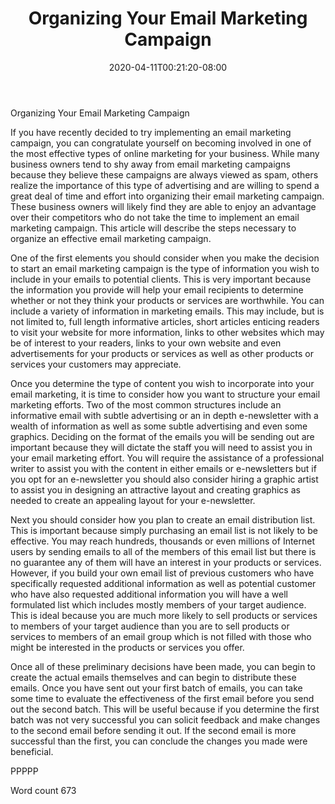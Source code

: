 ﻿---
title: "Organizing Your Email Marketing Campaign"
date: 2020-04-11T00:21:20-08:00
description: "Text Tips for Web Success"
featured_image: "/images/Text.jpg"
tags: ["Text"]
---

Organizing Your Email Marketing Campaign

If you have recently decided to try implementing an email marketing campaign, you can congratulate yourself on becoming involved in one of the most effective types of online marketing for your business. While many business owners tend to shy away from email marketing campaigns because they believe these campaigns are always viewed as spam, others realize the importance of this type of advertising and are willing to spend a great deal of time and effort into organizing their email marketing campaign. These business owners will likely find they are able to enjoy an advantage over their competitors who do not take the time to implement an email marketing campaign. This article will describe the steps necessary to organize an effective email marketing campaign. 

One of the first elements you should consider when you make the decision to start an email marketing campaign is the type of information you wish to include in your emails to potential clients. This is very important because the information you provide will help your email recipients to determine whether or not they think your products or services are worthwhile. You can include a variety of information in marketing emails. This may include, but is not limited to, full length informative articles, short articles enticing readers to visit your website for more information, links to other websites which may be of interest to your readers, links to your own website and even advertisements for your products or services as well as other products or services your customers may appreciate.

Once you determine the type of content you wish to incorporate into your email marketing, it is time to consider how you want to structure your email marketing efforts. Two of the most common structures include an informative email with subtle advertising or an in depth e-newsletter with a wealth of information as well as some subtle advertising and even some graphics. Deciding on the format of the emails you will be sending out are important because they will dictate the staff you will need to assist you in your email marketing effort. You will require the assistance of a professional writer to assist you with the content in either emails or e-newsletters but if you opt for an e-newsletter you should also consider hiring a graphic artist to assist you in designing an attractive layout and creating graphics as needed to create an appealing layout for your e-newsletter. 

Next you should consider how you plan to create an email distribution list. This is important because simply purchasing an email list is not likely to be effective. You may reach hundreds, thousands or even millions of Internet users by sending emails to all of the members of this email list but there is no guarantee any of them will have an interest in your products or services. However, if you build your own email list of previous customers who have specifically requested additional information as well as potential customer who have also requested additional information you will have a well formulated list which includes mostly members of your target audience. This is ideal because you are much more likely to sell products or services to members of your target audience than you are to sell products or services to members of an email group which is not filled with those who might be interested in the products or services you offer.

Once all of these preliminary decisions have been made, you can begin to create the actual emails themselves and can begin to distribute these emails. Once you have sent out your first batch of emails, you can take some time to evaluate the effectiveness of the first email before you send out the second batch. This will be useful because if you determine the first batch was not very successful you can solicit feedback and make changes to the second email before sending it out. If the second email is more successful than the first, you can conclude the changes you made were beneficial. 

PPPPP

Word count 673

